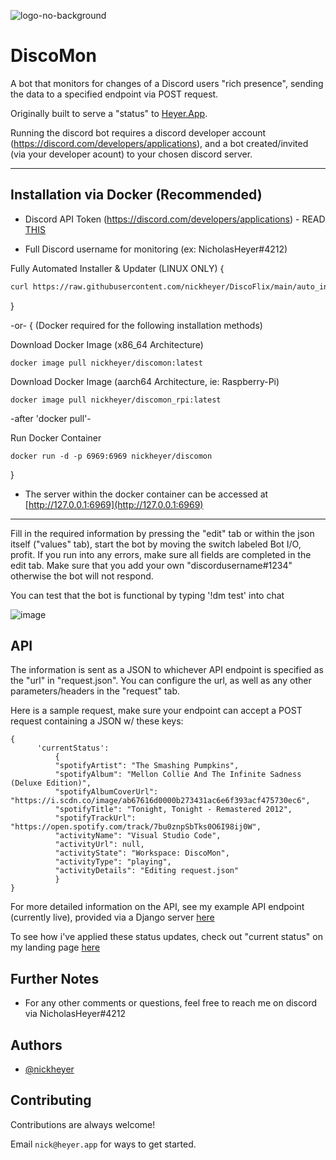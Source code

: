 ![logo-no-background](https://user-images.githubusercontent.com/60236014/193965821-21f81468-a6b1-41bf-9ffd-4e10840ba40f.png)

# DiscoMon


A bot that monitors for changes of a Discord users "rich presence", sending the data to a specified endpoint via POST request.

Originally built to serve a "status" to [Heyer.App](https://heyer.app).

Running the discord bot requires a discord developer account (https://discord.com/developers/applications), and a bot created/invited (via your developer acount) to your chosen discord server.
<hr />

## Installation via Docker (Recommended)

- Discord API Token (https://discord.com/developers/applications) - READ [THIS](#further-notes)
   
- Full Discord username for monitoring (ex: NicholasHeyer#4212)

Fully Automated Installer & Updater (LINUX ONLY) {
```bash 
curl https://raw.githubusercontent.com/nickheyer/DiscoFlix/main/auto_install_update.sh -o auto_install_update.sh && sudo bash auto_install_update.sh
```
}

-or- { (Docker required for the following installation methods)

Download Docker Image (x86_64 Architecture) 
```
docker image pull nickheyer/discomon:latest
```

Download Docker Image (aarch64 Architecture, ie: Raspberry-Pi) 
```
docker image pull nickheyer/discomon_rpi:latest
```

-after 'docker pull'-

Run Docker Container
```
docker run -d -p 6969:6969 nickheyer/discomon
```

}

- The server within the docker container can be accessed at [http://127.0.0.1:6969](http://127.0.0.1:6969)
<hr />



Fill in the required information by pressing the "edit" tab or within the json itself ("values" tab), start the bot by moving the switch labeled Bot I/O, profit. If you run into any errors, make sure all fields are completed in the edit tab. Make sure that you add your own "discordusername#1234" otherwise the bot will not respond. 

You can test that the bot is functional by typing '!dm test' into chat

![image](https://user-images.githubusercontent.com/60236014/193970329-f0b0a50f-9b88-4e0f-adfb-d136ddbbbd48.png)

## API

The information is sent as a JSON to whichever API endpoint is specified as the "url" in "request.json". You can configure the url, as well as any other parameters/headers in the "request" tab. 

Here is a sample request, make sure your endpoint can accept a POST request containing a JSON w/ these keys:
```
{
      'currentStatus': 
          {
          "spotifyArtist": "The Smashing Pumpkins",
          "spotifyAlbum": "Mellon Collie And The Infinite Sadness (Deluxe Edition)",
          "spotifyAlbumCoverUrl": "https://i.scdn.co/image/ab67616d0000b273431ac6e6f393acf475730ec6",
          "spotifyTitle": "Tonight, Tonight - Remastered 2012",
          "spotifyTrackUrl": "https://open.spotify.com/track/7bu0znpSbTks0O6I98ij0W",
          "activityName": "Visual Studio Code",
          "activityUrl": null,
          "activityState": "Workspace: DiscoMon",
          "activityType": "playing",
          "activityDetails": "Editing request.json"
          }
}
```
For more detailed information on the API, see my example API endpoint (currently live), provided via a Django server [here](https://heyer.app/miscapi/statusevent/)

To see how i've applied these status updates, check out "current status" on my landing page [here](https://heyer.app)


## Further Notes


- For any other comments or questions, feel free to reach me on discord via NicholasHeyer#4212




## Authors

- [@nickheyer](https://www.github.com/nickheyer)


## Contributing

Contributions are always welcome!

Email `nick@heyer.app` for ways to get started.